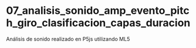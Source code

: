 # 07_analisis_sonido_amp_evento_pitch_giro_clasificacion_capas_duracion
Análisis de sonido realizado en P5js utilizando ML5
